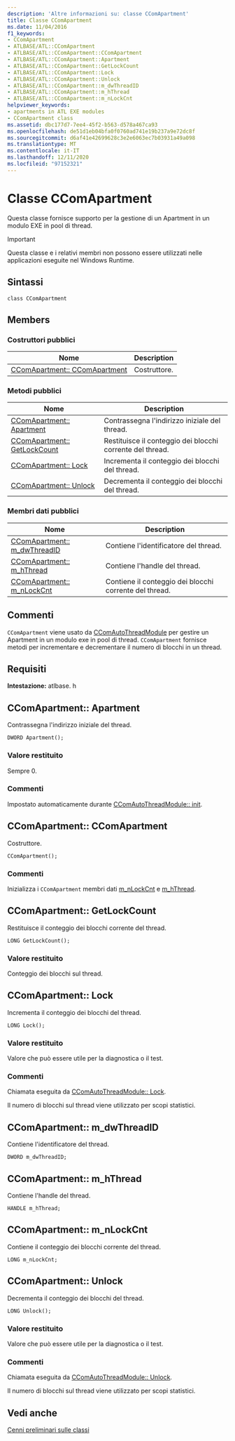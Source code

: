 ```yaml
---
description: 'Altre informazioni su: classe CComApartment'
title: Classe CComApartment
ms.date: 11/04/2016
f1_keywords:
- CComApartment
- ATLBASE/ATL::CComApartment
- ATLBASE/ATL::CComApartment::CComApartment
- ATLBASE/ATL::CComApartment::Apartment
- ATLBASE/ATL::CComApartment::GetLockCount
- ATLBASE/ATL::CComApartment::Lock
- ATLBASE/ATL::CComApartment::Unlock
- ATLBASE/ATL::CComApartment::m_dwThreadID
- ATLBASE/ATL::CComApartment::m_hThread
- ATLBASE/ATL::CComApartment::m_nLockCnt
helpviewer_keywords:
- apartments in ATL EXE modules
- CComApartment class
ms.assetid: dbc177d7-7ee4-45f2-b563-d578a467ca93
ms.openlocfilehash: de51d1eb04bfa0f0760ad741e19b237a9e72dc8f
ms.sourcegitcommit: d6af41e42699628c3e2e6063ec7b03931a49a098
ms.translationtype: MT
ms.contentlocale: it-IT
ms.lasthandoff: 12/11/2020
ms.locfileid: "97152321"
---
```

# <a name="ccomapartment-class"></a>Classe CComApartment

Questa classe fornisce supporto per la gestione di un Apartment in un modulo EXE in pool di thread.

> [!IMPORTANT]
> Questa classe e i relativi membri non possono essere utilizzati nelle applicazioni eseguite nel Windows Runtime.

## <a name="syntax"></a>Sintassi

```
class CComApartment
```

## <a name="members"></a>Members

### <a name="public-constructors"></a>Costruttori pubblici

|Nome|Description|
|----------|-----------------|
|[CComApartment:: CComApartment](#ccomapartment)|Costruttore.|

### <a name="public-methods"></a>Metodi pubblici

|Nome|Description|
|----------|-----------------|
|[CComApartment:: Apartment](#apartment)|Contrassegna l'indirizzo iniziale del thread.|
|[CComApartment:: GetLockCount](#getlockcount)|Restituisce il conteggio dei blocchi corrente del thread.|
|[CComApartment:: Lock](#lock)|Incrementa il conteggio dei blocchi del thread.|
|[CComApartment:: Unlock](#unlock)|Decrementa il conteggio dei blocchi del thread.|

### <a name="public-data-members"></a>Membri dati pubblici

|Nome|Description|
|----------|-----------------|
|[CComApartment:: m_dwThreadID](#m_dwthreadid)|Contiene l'identificatore del thread.|
|[CComApartment:: m_hThread](#m_hthread)|Contiene l'handle del thread.|
|[CComApartment:: m_nLockCnt](#m_nlockcnt)|Contiene il conteggio dei blocchi corrente del thread.|

## <a name="remarks"></a>Commenti

`CComApartment` viene usato da [CComAutoThreadModule](../../atl/reference/ccomautothreadmodule-class.md) per gestire un Apartment in un modulo exe in pool di thread. `CComApartment` fornisce metodi per incrementare e decrementare il numero di blocchi in un thread.

## <a name="requirements"></a>Requisiti

**Intestazione:** atlbase. h

## <a name="ccomapartmentapartment"></a><a name="apartment"></a> CComApartment:: Apartment

Contrassegna l'indirizzo iniziale del thread.

```
DWORD Apartment();
```

### <a name="return-value"></a>Valore restituito

Sempre 0.

### <a name="remarks"></a>Commenti

Impostato automaticamente durante [CComAutoThreadModule:: init](../../atl/reference/ccomautothreadmodule-class.md#init).

## <a name="ccomapartmentccomapartment"></a><a name="ccomapartment"></a> CComApartment:: CComApartment

Costruttore.

```
CComApartment();
```

### <a name="remarks"></a>Commenti

Inizializza i `CComApartment` membri dati [m_nLockCnt](#m_nlockcnt) e [m_hThread](#m_hthread).

## <a name="ccomapartmentgetlockcount"></a><a name="getlockcount"></a> CComApartment:: GetLockCount

Restituisce il conteggio dei blocchi corrente del thread.

```
LONG GetLockCount();
```

### <a name="return-value"></a>Valore restituito

Conteggio dei blocchi sul thread.

## <a name="ccomapartmentlock"></a><a name="lock"></a> CComApartment:: Lock

Incrementa il conteggio dei blocchi del thread.

```
LONG Lock();
```

### <a name="return-value"></a>Valore restituito

Valore che può essere utile per la diagnostica o il test.

### <a name="remarks"></a>Commenti

Chiamata eseguita da [CComAutoThreadModule:: Lock](../../atl/reference/ccomautothreadmodule-class.md#lock).

Il numero di blocchi sul thread viene utilizzato per scopi statistici.

## <a name="ccomapartmentm_dwthreadid"></a><a name="m_dwthreadid"></a> CComApartment:: m_dwThreadID

Contiene l'identificatore del thread.

```
DWORD m_dwThreadID;
```

## <a name="ccomapartmentm_hthread"></a><a name="m_hthread"></a> CComApartment:: m_hThread

Contiene l'handle del thread.

```
HANDLE m_hThread;
```

## <a name="ccomapartmentm_nlockcnt"></a><a name="m_nlockcnt"></a> CComApartment:: m_nLockCnt

Contiene il conteggio dei blocchi corrente del thread.

```
LONG m_nLockCnt;
```

## <a name="ccomapartmentunlock"></a><a name="unlock"></a> CComApartment:: Unlock

Decrementa il conteggio dei blocchi del thread.

```
LONG Unlock();
```

### <a name="return-value"></a>Valore restituito

Valore che può essere utile per la diagnostica o il test.

### <a name="remarks"></a>Commenti

Chiamata eseguita da [CComAutoThreadModule:: Unlock](../../atl/reference/ccomautothreadmodule-class.md#lock).

Il numero di blocchi sul thread viene utilizzato per scopi statistici.

## <a name="see-also"></a>Vedi anche

[Cenni preliminari sulle classi](../../atl/atl-class-overview.md)
